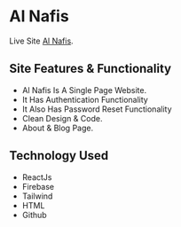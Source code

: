 # Al Nafis

Live Site [Al Nafis](https://better-health-35107.web.app/).

## Site Features & Functionality

- Al Nafis Is A Single Page Website.
- It Has Authentication Functionality
- It Also Has Password Reset Functionality
- Clean Design & Code.
- About & Blog Page.

## Technology Used

- ReactJs
- Firebase
- Tailwind
- HTML
- Github
